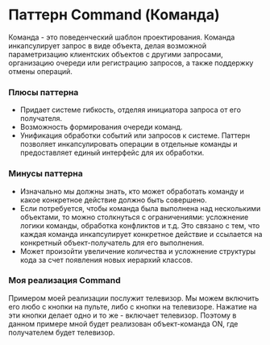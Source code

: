 # Паттерн Command (Команда)
Команда - это поведенческий шаблон проектирования. Команда инкапсулирует запрос в виде объекта, делая возможной параметризацию клиентских объектов с другими запросами, организацию очереди или регистрацию запросов, а также поддержку отмены операций.
### Плюсы паттерна
- Придает системе гибкость, отделяя инициатора запроса от его получателя.
- Возможность формирования очереди команд.
- Унификация обработки событий или запросов к системе. Паттерн позволяет инкапсулировать операции в отдельные команды и предоставляет единый интерфейс для их обработки.
### Минусы паттерна
- Изначально мы должны знать, кто может обработать команду и какое конкретное действие должно быть совершено.
- Если потребуется, чтобы команда была выполнена над несколькими объектами, то можно столкнуться с ограничениями: усложнение логики команды, обработка конфликтов и т.д. Это связано с тем, что каждая команда инкапсулирует конкретное действие и ссылается на конкретный объект-получатель для его выполнения.
- Может произойти увеличение количества и усложнение структуры кода за счет появления новых иерархий классов.
### Моя реализация Command
Примером моей реализации послужит телевизор. Мы можем включить его любо с кнопки на пульте, либо с кнопки на телевизоре.
Нажатие на эти кнопки делает одно и то же - включает телевизор. Поэтому в данном примере мной будет реализован объект-команда ON,
где получателем будет телевизор.